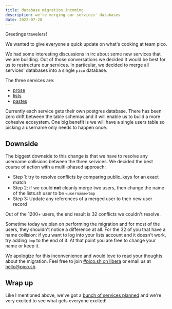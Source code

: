 ```yaml
---
title: database migration incoming
description: we're merging our services' databases
date: 2022-07-28
---
```


Greetings travelers!

We wanted to give everyone a quick update on what's cooking at team pico.

We had some interesting discussions in irc about some new services that we
are building. Out of those conversations we decided it would be best for us to
restructure our services. In particular, we decided to merge all services'
databases into a single `pico` database.

The three services are:

- [prose](https://prose.sh)
- [lists](https://lists.sh)
- [pastes](https://pastes.sh)

Currently each service gets their own postgres database. There has been zero
drift between the table schemas and it will enable us to build a more cohesive
ecosystem. One big benefit is we will have a single users table so picking a
username only needs to happen once.

## Downside

The biggest downside to this change is that we have to resolve any username
collisions between the three services. We decided the best course of action
with a multi-phased approach:

- Step 1: try to resolve conflicts by comparing public_keys for an exact match
- Step 2: if we could **not** cleanly merge two users, then change the name of
  the lists.sh user to be `<username>tmp`
- Step 3: Update any references of a merged user to their new user record

Out of the 1200+ users, the end result is 32 conflicts we couldn't resolve.

Sometime today we plan on performing the migration and for most of the users,
they shouldn't notice a difference at all. For the 32 of you that have a name
collision: if you want to log into your lists account and it doesn't work,
try adding `tmp` to the end of it. At that point you are free to change your
name or keep it.

We apologize for this inconvenience and would love to read your thoughts about
the migration. Feel free to join [#pico.sh on
libera](irc://irc.libera.chat/#pico.sh) or email us at
[hello@pico.sh](mailto:hello@pico.sh).

## Wrap up

Like I mentioned above, we've got a 
[bunch of services planned](https://todo.sr.ht/~erock/pico.sh?search=status%3Aopen%20label%3A%22service%22) 
and we're very excited to see what gets everyone excited!
